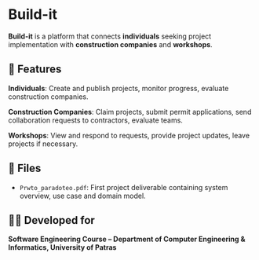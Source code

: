 # Build-it

**Build-it** is a platform that connects **individuals** seeking project implementation with **construction companies** and **workshops**.

## 🔧 Features
**Individuals**: Create and publish projects, monitor progress, evaluate construction companies.

**Construction Companies**: Claim projects, submit permit applications, send collaboration requests to contractors, evaluate teams.

**Workshops**: View and respond to requests, provide project updates, leave projects if necessary.

## 📁 Files

- `Prwto_paradoteo.pdf`: First project deliverable containing system overview, use case and domain model.

## 👨‍💻 Developed for

**Software Engineering Course – Department of Computer Engineering & Informatics, University of Patras**
